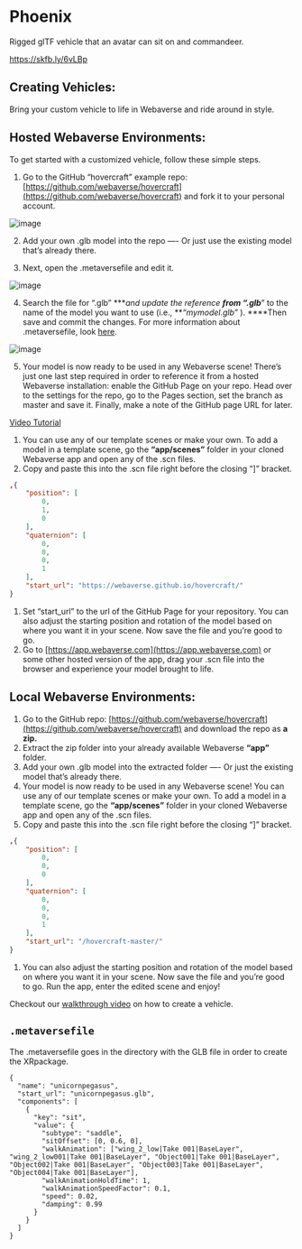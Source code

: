# Phoenix

Rigged glTF vehicle that an avatar can sit on and commandeer.

https://skfb.ly/6vLBp

## Creating Vehicles:

Bring your custom vehicle to life in Webaverse and ride around in style. 

## Hosted Webaverse Environments:

To get started with a customized vehicle, follow these simple steps.

1. Go to the GitHub “hovercraft” example repo: [https://github.com/webaverse/hovercraft](https://github.com/webaverse/hovercraft) and fork it to your personal account.

![image](https://user-images.githubusercontent.com/64185677/169426128-2c0b9f90-e523-4c95-baa7-42e93481c68b.png)

2. Add your own .glb model into the repo —- Or just use the existing model that’s already there. 

3. Next, open the .metaversefile and edit it.

![image](https://user-images.githubusercontent.com/64185677/169426188-ed345816-c391-4e9f-9152-2bd08201fe70.png)

4. Search the file for “.glb” ****and update the reference ******from “****.glb***” to the name of the model you want to use (i.e., ***“mymodel.glb”* ).  ****Then save and commit the changes. For more information about .metaversefile, look [here](https://www.notion.so/metaversefile-628e2c46f49345dfa68a2eab7b89d3f5).

![image](https://user-images.githubusercontent.com/64185677/169426248-216b006a-4b84-4009-aaf2-80a572240752.png)

5. Your model is now ready to be used in any Webaverse scene! There’s just one last step required in order to reference it from a hosted Webaverse installation: enable the GitHub Page on your repo. Head over to the settings for the repo, go to the Pages section, set the branch as master and save it. Finally, make a note of the GitHub page URL for later.

[Video Tutorial](https://s3-us-west-2.amazonaws.com/secure.notion-static.com/56559169-2d43-4ea5-ab48-55123eb148ef/bandicam_2022-02-19_22-29-09-026.mp4)

1. You can use any of our template scenes or make your own. To add a model in a template scene, go the **“app/scenes”** folder in your cloned Webaverse app and open any of the .scn files.
2. Copy and paste this into the .scn file right before the closing “]” bracket.

```json
,{
	"position": [
		0,
		1,
		0
	],
	"quaternion": [
		0,
		0,
		0,
		1
	],
	"start_url": "https://webaverse.github.io/hovercraft/"
}
```

1. Set “start_url” to the url of the GitHub Page for your repository. You can also adjust the starting position and rotation of the model based on where you want it in your scene. Now save the file and you’re good to go. 
2. Go to [https://app.webaverse.com](https://app.webaverse.com) or some other hosted version of the app, drag your .scn file into the browser and experience your model brought to life.

## Local Webaverse Environments:

1. Go to the GitHub repo: [https://github.com/webaverse/hovercraft](https://github.com/webaverse/hovercraft) and download the repo as **a zip.**
2. Extract the zip folder into your already available Webaverse **“app”** folder.
3. Add your own .glb model into the extracted folder —- Or just the existing model that’s already there. 
4. Your model is now ready to be used in any Webaverse scene! You can use any of our template scenes or make your own. To add a model in a template scene, go the **“app/scenes”** folder in your cloned Webaverse app and open any of the .scn files.
5. Copy and paste this into the .scn file right before the closing “]” bracket.

```json
,{
	"position": [
		0,
		0,
		0
	],
	"quaternion": [
		0,
		0,
		0,
		1
	],
	"start_url": "/hovercraft-master/"
}
```

1. You can also adjust the starting position and rotation of the model based on where you want it in your scene. Now save the file and you’re good to go. Run the app, enter the edited scene and enjoy!

Checkout our [walkthrough video](https://s3-us-west-2.amazonaws.com/secure.notion-static.com/44ec83df-ccc0-4a92-b06d-1c088bd39e46/bandicam_2022-02-26_19-26-15-142.mp4) on how to create a vehicle.

## `.metaversefile`

The .metaversefile goes in the directory with the GLB file in order to create the XRpackage.

```
{
  "name": "unicornpegasus",
  "start_url": "unicornpegasus.glb",
  "components": [
    {
      "key": "sit",
      "value": {
        "subtype": "saddle",
        "sitOffset": [0, 0.6, 0],
        "walkAnimation": ["wing_2_low|Take 001|BaseLayer", "wing_2_low001|Take 001|BaseLayer", "Object001|Take 001|BaseLayer", "Object002|Take 001|BaseLayer", "Object003|Take 001|BaseLayer", "Object004|Take 001|BaseLayer"],
        "walkAnimationHoldTime": 1,
        "walkAnimationSpeedFactor": 0.1,
        "speed": 0.02,
        "damping": 0.99
      }
    }
  ]
}
```
